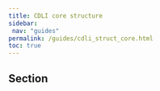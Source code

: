 ```yaml
---
title: CDLI core structure
sidebar:
 nav: "guides"
permalink: /guides/cdli_struct_core.html
toc: true
---
```

## Section

